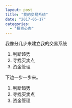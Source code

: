 ```yaml
---
layout: post
title: "我的交易系统"
date: "2017-05-17"
categories: 
  - "投资心态"
---
```


我像分几步来建立我的交易系统

1. 判断趋势
2. 寻找买卖点
3. 资金管理

下边一步一步来。

1. 判断趋势
2. 寻找买卖点
3. 资金管理
